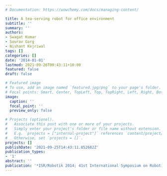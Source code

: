 ```yaml
---
# Documentation: https://wowchemy.com/docs/managing-content/

title: A tea-serving robot for office environment
subtitle: ''
summary: ''
authors:
- Swagat Kumar
- Sourav Garg
- Nishant Kejriwal
tags: []
categories: []
date: '2014-01-01'
lastmod: 2021-09-26T00:43:11+10:00
featured: false
draft: false

# Featured image
# To use, add an image named `featured.jpg/png` to your page's folder.
# Focal points: Smart, Center, TopLeft, Top, TopRight, Left, Right, BottomLeft, Bottom, BottomRight.
image:
  caption: ''
  focal_point: ''
  preview_only: false

# Projects (optional).
#   Associate this post with one or more of your projects.
#   Simply enter your project's folder or file name without extension.
#   E.g. `projects = ["internal-project"]` references `content/project/deep-learning/index.md`.
#   Otherwise, set `projects = []`.
projects: []
publishDate: '2021-09-25T14:43:11.852682Z'
publication_types:
- '1'
abstract: ''
publication: '*ISR/Robotik 2014; 41st International Symposium on Robotics*'
---
```

